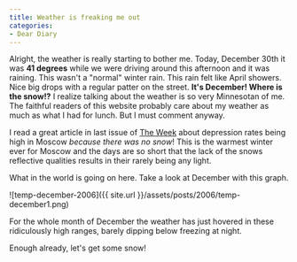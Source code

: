 ```yaml
---
title: Weather is freaking me out
categories:
- Dear Diary
---
```


Alright, the weather is really starting to bother me. Today, December 30th it was **41 degrees** while we were driving around this afternoon and it was raining. This wasn't a "normal" winter rain. This rain felt like April showers. Nice big drops with a regular patter on the street. **It's December! Where is the snow!?**
I realize talking about the weather is so very Minnesotan of me. The faithful readers of this website probably care about my weather as much as what I had for lunch. But I must comment anyway.

I read a great article in last issue of [The Week](http://www.theweekmagazine.com/) about depression rates being high in Moscow _because there was no snow_! This is the warmest winter ever for Moscow and the days are so short that the lack of the snows reflective qualities results in their rarely being any light.

What in the world is going on here. Take a look at December with this graph.

![temp-december-2006]({{ site.url }}/assets/posts/2006/temp-december1.png)

For the whole month of December the weather has just hovered in these ridiculously high ranges, barely dipping below freezing at night.

Enough already, let's get some snow!
